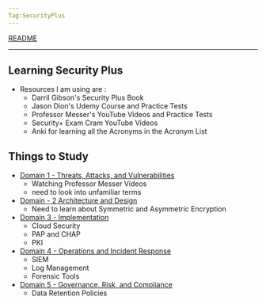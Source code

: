```yaml
---
Tag:SecurityPlus
---
```

[README](../README.md)

---

## Learning Security Plus
- Resources I am using are :
	- Darril Gibson's Security Plus Book
	- Jason Dion's Udemy Course and Practice Tests
	- Professor Messer's YouTube Videos and Practice Tests
	- Security+ Exam Cram YouTube Videos
	- Anki for learning all the Acronyms in the Acronym List 



## Things to Study
- [Domain 1 - Threats, Attacks, and Vulnerabilities](<./Domain 1 - Threats, Attacks, and Vulnerabilities.md>)
	- Watching Professor Messer Videos
	- need to look into unfamiliar terms
- [Domain - 2 Architecture and Design](<./Domain 2 - Architecture and Design.md>)
	- Need to learn about Symmetric and Asymmetric Encryption
- [Domain 3 - Implementation](<./Domain 3 - Implementation.md>)
	- Cloud Security
	- PAP and CHAP
	- PKI
- [Domain 4 - Operations and Incident Response](<./Domain 4 - Operations and Incident Response.md>)
	- SIEM
	- Log Management
	- Forensic Tools
- [Domain 5 - Governance, Risk, and Compliance](<./Domain 5 - Governance, Risk, and Compliance.md>)
	- Data Retention Policies